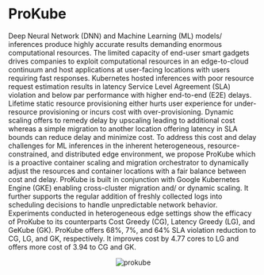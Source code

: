 # ProKube

Deep Neural Network (DNN) and Machine Learning (ML) models/ inferences produce highly accurate results demanding
enormous computational resources. The limited capacity of end-user smart gadgets drives companies to exploit computational
resources in an edge-to-cloud continuum and host applications at user-facing locations with users requiring fast responses. Kubernetes
hosted inferences with poor resource request estimation results in latency Service Level Agreement (SLA) violation and below par
performance with higher end-to-end (E2E) delays. Lifetime static resource provisioning either hurts user experience for under-resource
provisioning or incurs cost with over-provisioning. Dynamic scaling offers to remedy delay by upscaling leading to additional cost
whereas a simple migration to another location offering latency in SLA bounds can reduce delay and minimize cost. To address this
cost and delay challenges for ML inferences in the inherent heterogeneous, resource-constrained, and distributed edge environment,
we propose ProKube which is a proactive container scaling and migration orchestrator to dynamically adjust the resources and
container locations with a fair balance between cost and delay. ProKube is built in conjunction with Google Kubernetes Engine (GKE)
enabling cross-cluster migration and/ or dynamic scaling. It further supports the regular addition of freshly collected logs into scheduling
decisions to handle unpredictable network behavior. Experiments conducted in heterogeneous edge settings show the efficacy of
ProKube to its counterparts Cost Greedy (CG), Latency Greedy (LG), and GeKube (GK). ProKube offers 68%, 7%, and 64% SLA
violation reduction to CG, LG, and GK, respectively. It improves cost by 4.77 cores to LG and offers more cost of 3.94 to CG and GK.


<p align="center">
  <img src="https://github.com/user-attachments/assets/a5aaf0cb-b587-4f8f-a5d8-53ea1910a898" alt="prokube">
</p>

